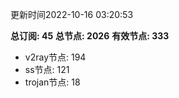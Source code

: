 更新时间2022-10-16 03:20:53

**总订阅: 45**
**总节点: 2026**
**有效节点: 333**
- v2ray节点: 194
- ss节点: 121
- trojan节点: 18
